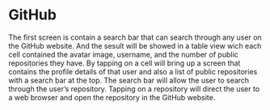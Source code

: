 # GitHub
The first screen is contain a search bar that can search through any user on the GitHub website. And the sesult will be showed
in a table view wich each cell contained the avatar image, username, and the number of public repositories they have. 
By tapping on a cell will bring up a screen that contains the profile details of that user and also a list of public 
repositories with a search bar at the top. The search bar will allow the user to search through the user’s repository.
Tapping on a repository will direct the user to a web browser and open the repository in the GitHub website.
